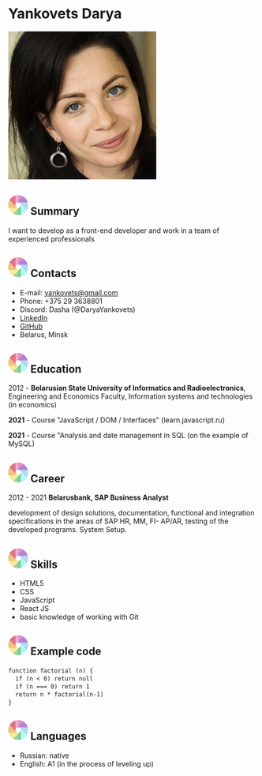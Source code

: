 # **Yankovets Darya**

![Photo Yankovets Darya](/img/photo.jpeg)

## ![logo](/img/logo.svg) **Summary**
<p>I want to develop as a front-end developer and work in a team of experienced professionals</p>


## ![logo](/img/logo.svg) Contacts
* E-mail: yankovets@gmail.com
* Phone: +375 29 3638801
* Discord: Dasha (@DaryaYankovets)
* [LinkedIn](https://www.linkedin.com/in/darya-y-674491220/)
* [GitHub](https://github.com/DaryaYankovets)
* Belarus, Minsk


## ![logo](/img/logo.svg) **Education**
2012 - **Belarusian State University of Informatics and Radioelectronics**, Engineering and Economics Faculty, Information systems and technologies (in economics)


**2021** - Course "JavaScript / DOM / Interfaces" (learn.javascript.ru)

**2021** - Course "Analysis and date management in SQL (on the example of MySQL)


## ![logo](/img/logo.svg) **Career**
2012 - 2021 **Belarusbank, SAP Business Analyst** 

 development of design solutions, documentation, functional and integration specifications in the areas of SAP HR, MM, FI- AP/AR, testing of the developed programs. System Setup.


## ![logo](/img/logo.svg) **Skills**
* HTML5 
* CSS
* JavaScript
* React JS
* basic knowledge of working with Git


## ![logo](/img/logo.svg) **Example code**
```
function factorial (n) {
  if (n < 0) return null
  if (n === 0) return 1
  return n * factorial(n-1)
}
```




## ![logo](/img/logo.svg) **Languages**
* Russian: native
* English: A1 (in the process of leveling up)